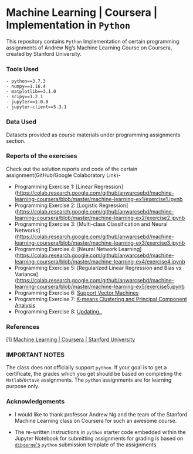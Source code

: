 # Machine Learning | Coursera | Implementation in `Python`
This repository contains `Python` Implementation of certain programming assignments of Andrew Ng’s Machine Learning Course on Coursera, created by Stanford University.

### Tools Used

    - python==3.7.3
    - numpy==1.16.4
    - matplotlib==3.1.0
    - scipy==1.2.1
    - jupyter==1.0.0
    - jupyter-client==5.3.1

### Data Used

Datasets provided as course materials under programming assignments section.

### Reports of the exercises

Check out the solution reports and code of the certain assignment(GitHub/Google Colaboratory Link)-

*  Programming Exercise 1: [Linear Regression](https://colab.research.google.com/github/anwarcsebd/machine-learning-coursera/blob/master/machine-learning-ex1/exercise1.ipynb
*  Programming Exercise 2: [Logistic Regression](https://colab.research.google.com/github/anwarcsebd/machine-learning-coursera/blob/master/machine-learning-ex2/exercise2.ipynb
*  Programming Exercise 3: [Multi-class Classification and Neural Networks](https://colab.research.google.com/github/anwarcsebd/machine-learning-coursera/blob/master/machine-learning-ex3/exercise3.ipynb
*  Programming Exercise 4: [Neural Network Learning](https://colab.research.google.com/github/anwarcsebd/machine-learning-coursera/blob/master/machine-learning-ex4/exercise4.ipynb
*  Programming Exercise 5: [Regularized Linear Regression and Bias vs Variance](https://colab.research.google.com/github/anwarcsebd/machine-learning-coursera/blob/master/machine-learning-ex5/exercise5.ipynb
*  Programming Exercise 6: [Support Vector Machines](https://colab.research.google.com/github/anwarcsebd/machine-learning-coursera/blob/master/machine-learning-ex6/exercise6.ipynb)
*  Programming Exercise 7: [K-means Clustering and Principal Component
Analysis](https://colab.research.google.com/github/anwarcsebd/machine-learning-coursera/blob/master/machine-learning-ex7/exercise7.ipynb)
*  Programming Exercise 8: [Updating..](#)

### References

[1] [Machine Learning | Coursera |  Stanford University](https://www.coursera.org/learn/machine-learning)

### IMPORTANT NOTES

The class does not officially support `python`. If your goal is to get a certificate, the grades which you get should be based on completing the `Matlab`/`Octave` assignments. The `python` assignments are for learning purpose only.

### Acknowledgements

- I would like to thank professor Andrew Ng and the team of the Stanford Machine Learning class on Coursera for such an awesome course.

- The re-written instructions in `python` starter code embedded within the Jupyter Notebook for submitting assignments for grading is based on [`dibgerge`'s](https://github.com/dibgerge/ml-coursera-python-assignments) `python` submission template of the assignments.
